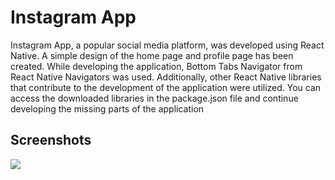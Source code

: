 <h1>Instagram App</h1>

Instagram App, a popular social media platform, was developed using React Native. A simple design of the home page and profile page has been created. While developing the application, Bottom Tabs Navigator from React Native Navigators was used. Additionally, other React Native libraries that contribute to the development of the application were utilized. You can access the downloaded libraries in the package.json file and continue developing the missing parts of the application

<h2>Screenshots</h2>

![](InstagramAppIOS-min.gif)
